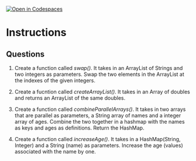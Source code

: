 [![Open in Codespaces](https://classroom.github.com/assets/launch-codespace-2972f46106e565e64193e422d61a12cf1da4916b45550586e14ef0a7c637dd04.svg)](https://classroom.github.com/open-in-codespaces?assignment_repo_id=18425109)
# Instructions  

  ## Questions
1. Create a function called _swap()_. It takes in an ArrayList of Strings and two integers as parameters.  Swap the two elements in the ArrayList at the indexes of the given integers.

2. Create a fucntion called _createArrayList()_. It takes in an Array of doubles and returns an ArrayList of the same doubles.

3. Create a function called _combineParallelArrays()_.  It takes in two arrays that are parallel as parameters, a String array of names and a integer array of ages.
   Combine the two together in a hashmap with the names as keys and ages as definitions.  Return the HashMap.

4. Create a function called _increaseAge()_.  It takes in a HashMap(String, Integer) and a String (name) as parameters.  Increase the age (values) associated with the name by one.